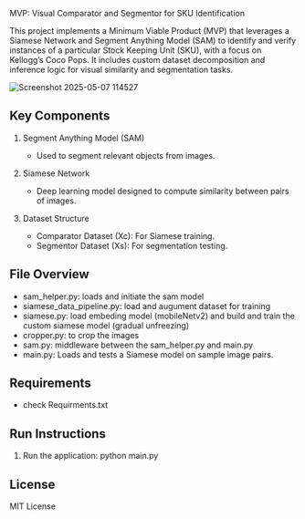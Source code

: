 
MVP: Visual Comparator and Segmentor for SKU Identification

This project implements a Minimum Viable Product (MVP) that leverages a Siamese Network and Segment Anything Model (SAM)
to identify and verify instances of a particular Stock Keeping Unit (SKU), with a focus on Kellogg’s Coco Pops.
It includes custom dataset decomposition and inference logic for visual similarity and segmentation tasks.

![Screenshot 2025-05-07 114527](https://github.com/user-attachments/assets/fddb7744-d9b1-4969-b793-75c8bd943f01)


Key Components
--------------

1. Segment Anything Model (SAM)
   - Used to segment relevant objects from images.

2. Siamese Network
   - Deep learning model designed to compute similarity between pairs of images.

3. Dataset Structure
   - Comparator Dataset (Xc): For Siamese training.
   - Segmentor Dataset (Xs): For segmentation testing.

File Overview
-------------
- sam_helper.py: loads and initiate the sam model 
- siamese_data_pipeline.py: load and augument dataset for training
- siamese.py: load embeding model (mobileNetv2) and build and train the custom siamese model (gradual unfreezing) 
- cropper.py: to crop the images
- sam.py: middleware between the sam_helper.py and main.py
- main.py: Loads and tests a Siamese model on sample image pairs.

Requirements
------------
- check Requirments.txt

Run Instructions
----------------
1. Run the application:
   python main.py

License
-------
MIT License
